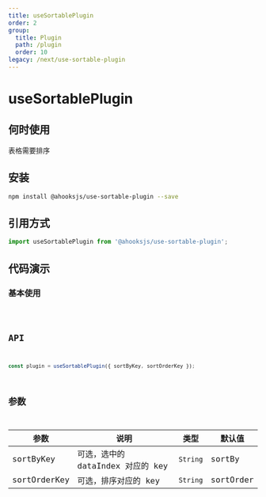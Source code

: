 ```yaml
---
title: useSortablePlugin
order: 2
group:
  title: Plugin
  path: /plugin
  order: 10
legacy: /next/use-sortable-plugin
---
```


# useSortablePlugin

## 何时使用

表格需要排序

## 安装

```sh
npm install @ahooksjs/use-sortable-plugin --save
```

## 引用方式

```js
import useSortablePlugin from '@ahooksjs/use-sortable-plugin';
```

## 代码演示

### 基本使用

<code src="./demo/default.tsx" />

## API

```js
const plugin = useSortablePlugin({ sortByKey, sortOrderKey });
```

## 参数

| 参数         | 说明                              | 类型     | 默认值    |
| ------------ | --------------------------------- | -------- | --------- |
| sortByKey    | 可选，选中的 dataIndex 对应的 key | `String` | sortBy    |
| sortOrderKey | 可选，排序对应的 key              | `String` | sortOrder |

